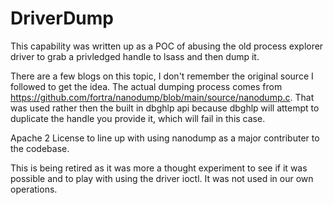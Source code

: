 # DriverDump

This capability was written up as a POC of abusing the old process explorer driver to grab a privledged handle to lsass and then dump it.

There are a few blogs on this topic, I don't remember the original source I followed to get the idea. The actual dumping process comes from https://github.com/fortra/nanodump/blob/main/source/nanodump.c.  That was used rather then the built in dbghlp api because dbghlp will attempt to duplicate the handle you provide it, which will fail in this case.

Apache 2 License to line up with using nanodump as a major contributer to the codebase.

This is being retired as it was more a thought experiment to see if it was possible and to play with using the driver ioctl. It was not used in our own operations.


